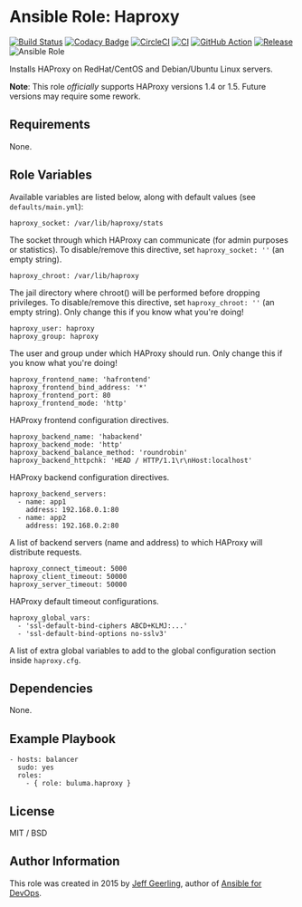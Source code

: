 # Ansible Role: Haproxy
[![Build Status](https://travis-ci.org/buluma/ansible-role-haproxy.svg?branch=master)](https://travis-ci.org/buluma/ansible-role-haproxy) 
[![Codacy Badge](https://app.codacy.com/project/badge/Grade/a0233d74a84949ce92b55cee471d2978)](https://www.codacy.com/gh/buluma/ansible-role-haproxy/dashboard?utm_source=github.com&amp;utm_medium=referral&amp;utm_content=buluma/ansible-role-haproxy&amp;utm_campaign=Badge_Grade)
[![CircleCI](https://circleci.com/gh/buluma/ansible-role-haproxy/tree/master.svg?style=svg)](https://circleci.com/gh/buluma/ansible-role-haproxy/tree/master) [![CI](https://github.com/buluma/ansible-role-haproxy/actions/workflows/ci.yml/badge.svg?branch=master)](https://github.com/buluma/ansible-role-haproxy/actions/workflows/ci.yml) [![GitHub Action](https://github.com/buluma/ansible-role-haproxy/actions/workflows/main.yml/badge.svg?branch=master)](https://github.com/buluma/ansible-role-haproxy/actions/workflows/main.yml) [![Release](https://github.com/buluma/ansible-role-haproxy/actions/workflows/release.yml/badge.svg)](https://github.com/buluma/ansible-role-haproxy/actions/workflows/release.yml) ![Ansible Role](https://img.shields.io/ansible/role/d/54369?color=blue)

Installs HAProxy on RedHat/CentOS and Debian/Ubuntu Linux servers.

**Note**: This role _officially_ supports HAProxy versions 1.4 or 1.5. Future versions may require some rework.

## Requirements

None.

## Role Variables

Available variables are listed below, along with default values (see `defaults/main.yml`):

    haproxy_socket: /var/lib/haproxy/stats

The socket through which HAProxy can communicate (for admin purposes or statistics). To disable/remove this directive, set `haproxy_socket: ''` (an empty string).

    haproxy_chroot: /var/lib/haproxy

The jail directory where chroot() will be performed before dropping privileges. To disable/remove this directive, set `haproxy_chroot: ''` (an empty string). Only change this if you know what you're doing!

    haproxy_user: haproxy
    haproxy_group: haproxy

The user and group under which HAProxy should run. Only change this if you know what you're doing!

    haproxy_frontend_name: 'hafrontend'
    haproxy_frontend_bind_address: '*'
    haproxy_frontend_port: 80
    haproxy_frontend_mode: 'http'

HAProxy frontend configuration directives.

    haproxy_backend_name: 'habackend'
    haproxy_backend_mode: 'http'
    haproxy_backend_balance_method: 'roundrobin'
    haproxy_backend_httpchk: 'HEAD / HTTP/1.1\r\nHost:localhost'

HAProxy backend configuration directives.

    haproxy_backend_servers:
      - name: app1
        address: 192.168.0.1:80
      - name: app2
        address: 192.168.0.2:80

A list of backend servers (name and address) to which HAProxy will distribute requests.

    haproxy_connect_timeout: 5000
    haproxy_client_timeout: 50000
    haproxy_server_timeout: 50000

HAProxy default timeout configurations.

    haproxy_global_vars:
      - 'ssl-default-bind-ciphers ABCD+KLMJ:...'
      - 'ssl-default-bind-options no-sslv3'

A list of extra global variables to add to the global configuration section inside `haproxy.cfg`.

## Dependencies

None.

## Example Playbook

    - hosts: balancer
      sudo: yes
      roles:
        - { role: buluma.haproxy }

## License

MIT / BSD

## Author Information

This role was created in 2015 by [Jeff Geerling](https://www.jeffgeerling.com/), author of [Ansible for DevOps](https://www.ansiblefordevops.com/).
